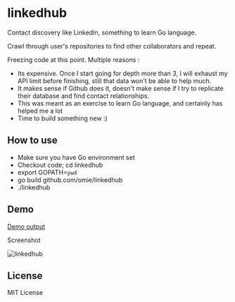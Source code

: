 linkedhub
=========

Contact discovery like LinkedIn, something to learn Go language.

Crawl through user's repositories to find other collaborators and repeat.

Freezing code at this point.
Multiple reasons : 
- Its expensive. Once I start going for depth more than 3, I will exhaust my API limit
before finishing, still that data won't be able to help much.
- It makes sense if Github does it, doesn't make sense if I try to replicate their 
database and find contact relationships.
- This was meant as an exercise to learn Go language, and certainly has helped me a lot
- Time to build something new :)

How to use
----------------
- Make sure you have Go environment set
- Checkout code; cd linkedhub
- export GOPATH=`pwd`
- go build github.com/omie/linkedhub
- ./linkedhub


Demo
-----

[Demo output](http://omkarnath.me/linkedhub/)

Screenshot

![linkedhub](https://raw.githubusercontent.com/Omie/linkedhub/screenshot/linkedhub.png)


License
--------
MIT License

